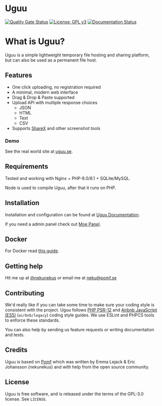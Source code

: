 # Uguu
[![Quality Gate Status](https://sonarcloud.io/api/project_badges/measure?project=nokonoko_Uguu&metric=alert_status)](https://sonarcloud.io/dashboard?id=nokonoko_Uguu)
[![License: GPL v3](https://img.shields.io/badge/License-GPLv3-blue.svg)](https://www.gnu.org/licenses/gpl-3.0)
[![Documentation Status](https://docs.uguu.se/img/flat.svg)](https://docs.uguu.se)


# What is Uguu?

Uguu is a simple lightweight temporary file hosting and sharing platform, but can also be used as a permanent file host.

## Features

- One click uploading, no registration required
- A minimal, modern web interface
- Drag & Drop & Paste supported
- Upload API with multiple response choices
  - JSON
  - HTML
  - Text
  - CSV
- Supports [ShareX](https://getsharex.com/) and other screenshot tools

### Demo

See the real world site at [uguu.se](https://uguu.se).

## Requirements

Tested and working with Nginx + PHP-8.0/8.1 + SQLite/MySQL. 

Node is used to compile Uguu, after that it runs on PHP.

## Installation

Installation and configuration can be found at [Uguu Documentation](https://docs.uguu.se).

If you need a admin panel check out [Moe Panel](https://git.pomf.se/Pomf/MoePanel).

## Docker

For Docker read [this guide](https://git.pomf.se/Pomf/uguu/wiki/Deploying-using-Docker).

## Getting help

Hit me up at [@nekunekus](https://twitter.com/nekunekus) or email me at neku@pomf.se

## Contributing

We'd really like if you can take some time to make sure your coding style is
consistent with the project. Uguu follows [PHP
PSR-12](https://www.php-fig.org/psr/psr-12/) and [Airbnb JavaScript
(ES5)](https://github.com/airbnb/javascript/tree/es5-deprecated/es5) (`airbnb/legacy`)
coding style guides. We use ESLint and PHPCS tools to enforce these standards.

You can also help by sending us feature requests or writing documentation and
tests.

## Credits

Uguu is based on [Pomf](http://github.com/pomf/pomf) which was written by Emma Lejack & Eric Johansson (nekunekus) and with help from the open source community.

## License

Uguu is free software, and is released under the terms of the GPL-3.0 license. See
`LICENSE`.
